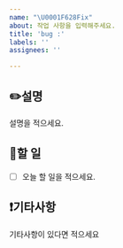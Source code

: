```yaml
---
name: "\U0001F628Fix"
about: 작업 사항을 입력해주세요.
title: 'bug :'
labels: ''
assignees: ''

---
```


## ✏️설명
설명을 적으세요.

## 📒할 일
- [ ] 오늘 할 일을 적으세요.

## ❗️기타사항
기타사항이 있다면 적으세요
